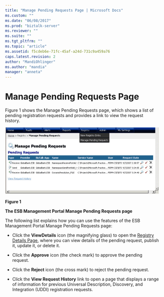 ```yaml
---
title: "Manage Pending Requests Page | Microsoft Docs"
ms.custom: ""
ms.date: "06/08/2017"
ms.prod: "biztalk-server"
ms.reviewer: ""
ms.suite: ""
ms.tgt_pltfrm: ""
ms.topic: "article"
ms.assetid: f5cdeb6e-71fc-45af-a24d-731c9a459a76
caps.latest.revision: 2
author: "MandiOhlinger"
ms.author: "mandia"
manager: "anneta"
---
```

# Manage Pending Requests Page
Figure 1 shows the Manage Pending Requests page, which shows a list of pending registration requests and provides a link to view the request history.  
  
 ![Manage Pending Requests Page](../esb-toolkit/media/ch8-managependingrequestspage.gif "Ch8-ManagePendingRequestsPage")  
  
 **Figure 1**  
  
 **The ESB Management Portal Manage Pending Requests page**  
  
 The following list explains how you can use the features of the ESB Management Portal Manage Pending Requests page:  
  
-   Click the **ViewDetails** icon (the magnifying glass) to open the [Registry Details Page](../esb-toolkit/registry-details-page.md), where you can view details of the pending request, publish it, update it, or delete it.  
  
-   Click the **Approve** icon (the check mark) to approve the pending request.  
  
-   Click the **Reject** icon (the cross mark) to reject the pending request.  
  
-   Click the **View Request History** link to open a page that displays a range of information for previous Universal Description, Discovery, and Integration (UDDI) registration requests.